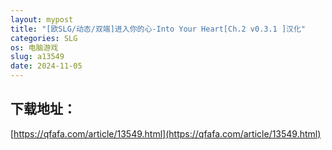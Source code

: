 ```yaml
---
layout: mypost
title: "[欧SLG/动态/双端]进入你的心-Into Your Heart[Ch.2 v0.3.1 ]汉化"
categories: SLG
os: 电脑游戏
slug: a13549
date: 2024-11-05
---
```


## 下载地址：

[https://qfafa.com/article/13549.html](https://qfafa.com/article/13549.html)

